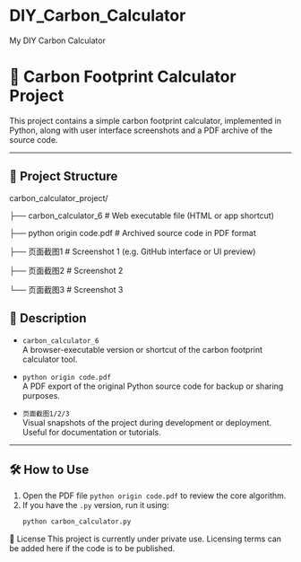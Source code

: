 # DIY_Carbon_Calculator
My DIY Carbon Calculator
# 🧮 Carbon Footprint Calculator Project

This project contains a simple carbon footprint calculator, implemented in Python, along with user interface screenshots and a PDF archive of the source code.

---
## 📁 Project Structure

carbon_calculator_project/

├── carbon_calculator_6 # Web executable file (HTML or app shortcut)

├── python origin code.pdf # Archived source code in PDF format

├── 页面截图1 # Screenshot 1 (e.g. GitHub interface or UI preview)

├── 页面截图2 # Screenshot 2

└── 页面截图3 # Screenshot 3

## 📌 Description

- `carbon_calculator_6`  
  A browser-executable version or shortcut of the carbon footprint calculator tool.

- `python origin code.pdf`  
  A PDF export of the original Python source code for backup or sharing purposes.

- `页面截图1/2/3`  
  Visual snapshots of the project during development or deployment. Useful for documentation or tutorials.

---

## 🛠️ How to Use

1. Open the PDF file `python origin code.pdf` to review the core algorithm.
2. If you have the `.py` version, run it using:
   ```bash
   python carbon_calculator.py
🧾 License
This project is currently under private use. Licensing terms can be added here if the code is to be published.
